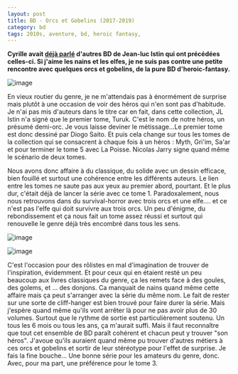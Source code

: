 ```yaml
---
layout: post
title: BD - Orcs et Gobelins (2017-2019)
category: bd
tags: 2010s, aventure, bd, heroic fantasy, 
---
```

**Cyrille avait <a href="https://cyrille-borne.com/elfes-nains-orcs-et-gobelins-lunivers-de-jean-luc-istin/">déjà parlé</a> d'autres BD de Jean-luc Istin qui ont précédées celles-ci. Si j'aime les nains et les elfes, je ne suis pas contre une petite rencontre avec quelques orcs et gobelins, de la pure BD d'heroic-fantasy.**

![image](https://filedn.eu/llqi9IBxlYouGRXYG2xlROb/img/2019/orcs1.jpg)

En vieux routier du genre, je ne m'attendais pas à énormément de surprise mais plutôt à une occasion de voir des héros qui n'en sont pas d'habitude. Je n'ai pas mis d'auteurs dans le titre car en fait, dans cette collection, JL Istin n'a signé que le premier tome, Turuk. C'est le nom de notre héros, un présumé demi-orc. Je vous laisse deviner le métissage...Le premier tome est donc dessiné par Diogo Saito. Et puis cela change sur tous les tomes de la collection qui se consacrent à chaque fois à un héros : Myth, Gri'im, Sa'ar et pour terminer le tome 5 avec La Poisse. Nicolas Jarry signe quand même le scénario de deux tomes. 

Nous avons donc affaire à du classique, du solide avec un dessin efficace, bien fouillé et surtout une cohérence entre les différents auteurs. Le lien entre les tomes ne saute pas aux yeux au premier abord, pourtant. Et le plus dur, c'était déjà de lancer la série avec ce tome 1. Paradoxalement, nous nous retrouvons dans du survival-horror avec trois orcs et une elfe.... et ce n'est pas l'elfe qui doit survivre aux trois orcs. Un peu d'énigme, du rebondissement et ça nous fait un tome assez réussi et surtout qui renouvelle le genre déjà très encombré dans tous les sens.

![image](https://filedn.eu/llqi9IBxlYouGRXYG2xlROb/img/2019/orcs2.jpg)


![image](https://filedn.eu/llqi9IBxlYouGRXYG2xlROb/img/2019/orcs3.jpg)

C'est l'occasion pour des rôlistes en mal d'imagination de trouver de l'inspiration, évidemment. Et pour ceux qui en étaient resté un peu beaucoup aux livres classiques du genre, ça les remets face à des goules, des golems, et ... des donjons. Ca manquait de nains quand même cette affaire mais ça peut s'arranger avec la série du même nom.  Le fait de rester sur une sorte de cliff-hanger est bien trouvé pour faire durer la série. Mais j'espère quand même qu'ils vont arrêter là pour ne pas avoir plus de 30 volumes. Surtout que le rythme de sortie est particulièrement soutenu. Un tous les 6 mois ou tous les ans, ça m'aurait suffi. Mais il faut reconnaître que tout cet ensemble de BD paraît cohérent et chacun peut y trouver "son héros". J'avoue qu'ils auraient quand même pu trouver d'autres métiers à ces orcs et gobelins et sortir de leur stéréotype pour l'effet de surprise. Je fais la fine bouche... Une bonne série pour les amateurs du genre, donc. Avec, pour ma part, une préférence pour le tome 3.
